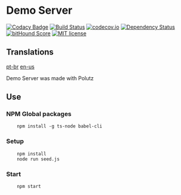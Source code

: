# Demo Server

[![Codacy Badge](https://api.codacy.com/project/badge/Grade/a61e906e0c0b487cbe4516b4f16ed259)](https://www.codacy.com/app/AlanMarcell/demo-server?utm_source=github.com&utm_medium=referral&utm_content=alanmarcell/demo-server&utm_campaign=badger)
[![Build Status](https://travis-ci.org/alanmarcell/demo-server.svg)](https://travis-ci.org/alanmarcell/demo-server)
[![codecov.io](http://codecov.io/github/alanmarcell/demo-server/coverage.svg)](http://codecov.io/github/alanmarcell/demo-server)
[![Dependency Status](https://gemnasium.com/alanmarcell/demo-server.svg)](https://gemnasium.com/alanmarcell/demo-server)
[![bitHound Score](https://www.bithound.io/github/gotwarlost/istanbul/badges/score.svg)](https://www.bithound.io/github/alanmarcell/demo-server)
[![MIT license](http://img.shields.io/badge/license-MIT-brightgreen.svg)](http://opensource.org/licenses/MIT)

## Translations
[pt-br](https://github.com/alanmarcell/demo-server/blob/master/README.pt-br.md)
[en-us](https://github.com/alanmarcell/demo-server/blob/master/README.md)

Demo Server was made with Polutz

## Use

### NPM Global packages
```
    npm install -g ts-node babel-cli
```

### Setup
```
    npm install   
    node run seed.js 
```

### Start
```
    npm start
```
